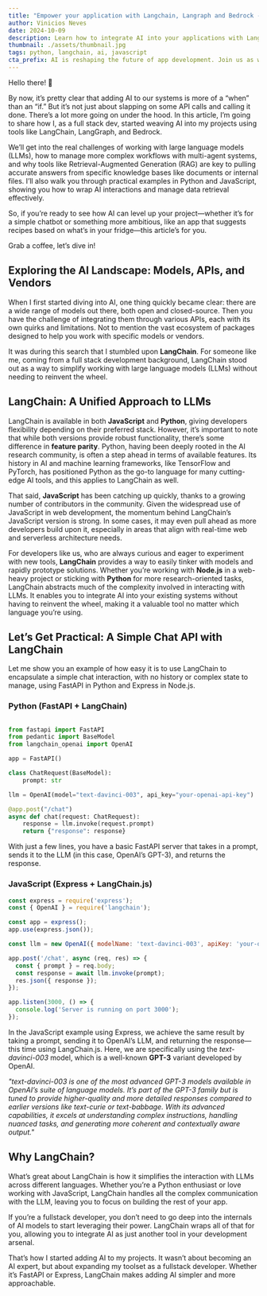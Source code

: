 ```yaml
---
title: "Empower your application with Langchain, Langraph and Bedrock - Part 1: Exploring AI Tools"
author: Vinicios Neves
date: 2024-10-09
description: Learn how to integrate AI into your applications with LangChain, simplifying interactions with large language models (LLMs).
thumbnail: ./assets/thumbnail.jpg
tags: python, langchain, ai, javascript
cta_prefix: AI is reshaping the future of app development. Join us as we explore the tools that make integrating AI easier for developers.
---
```


Hello there! 👋

By now, it’s pretty clear that adding AI to our systems is more of a “when” than an “if.” But it’s not just about slapping on some API calls and calling it done. There’s a lot more going on under the hood. In this article, I’m going to share how I, as a full stack dev, started weaving AI into my projects using tools like LangChain, LangGraph, and Bedrock.

We’ll get into the real challenges of working with large language models (LLMs), how to manage more complex workflows with multi-agent systems, and why tools like Retrieval-Augmented Generation (RAG) are key to pulling accurate answers from specific knowledge bases like documents or internal files. I’ll also walk you through practical examples in Python and JavaScript, showing you how to wrap AI interactions and manage data retrieval effectively.

So, if you’re ready to see how AI can level up your project—whether it’s for a simple chatbot or something more ambitious, like an app that suggests recipes based on what’s in your fridge—this article’s for you.

Grab a coffee, let’s dive in!

## Exploring the AI Landscape: Models, APIs, and Vendors

When I first started diving into AI, one thing quickly became clear: there are a wide range of models out there, both open and closed-source. Then you have the challenge of integrating them through various APIs, each with its own quirks and limitations. Not to mention the vast ecosystem of packages designed to help you work with specific models or vendors.

It was during this search that I stumbled upon **LangChain**. For someone like me, coming from a full stack development background, LangChain stood out as a way to simplify working with large language models (LLMs) without needing to reinvent the wheel.

## LangChain: A Unified Approach to LLMs

LangChain is available in both **JavaScript** and **Python**, giving developers flexibility depending on their preferred stack. However, it’s important to note that while both versions provide robust functionality, there’s some difference in **feature parity**. Python, having been deeply rooted in the AI research community, is often a step ahead in terms of available features. Its history in AI and machine learning frameworks, like TensorFlow and PyTorch, has positioned Python as the go-to language for many cutting-edge AI tools, and this applies to LangChain as well.

That said, **JavaScript** has been catching up quickly, thanks to a growing number of contributors in the community. Given the widespread use of JavaScript in web development, the momentum behind LangChain’s JavaScript version is strong. In some cases, it may even pull ahead as more developers build upon it, especially in areas that align with real-time web and serverless architecture needs.

For developers like us, who are always curious and eager to experiment with new tools, **LangChain** provides a way to easily tinker with models and rapidly prototype solutions. Whether you’re working with **Node.js** in a web-heavy project or sticking with **Python** for more research-oriented tasks, LangChain abstracts much of the complexity involved in interacting with LLMs. It enables you to integrate AI into your existing systems without having to reinvent the wheel, making it a valuable tool no matter which language you’re using.

## Let’s Get Practical: A Simple Chat API with LangChain

Let me show you an example of how easy it is to use LangChain to encapsulate a simple chat interaction, with no history or complex state to manage, using FastAPI in Python and Express in Node.js.

### Python (FastAPI + LangChain)

```py

from fastapi import FastAPI
from pedantic import BaseModel
from langchain_openai import OpenAI

app = FastAPI()

class ChatRequest(BaseModel):
    prompt: str

llm = OpenAI(model="text-davinci-003", api_key="your-openai-api-key")

@app.post("/chat")
async def chat(request: ChatRequest):
    response = llm.invoke(request.prompt)
    return {"response": response}

```

With just a few lines, you have a basic FastAPI server that takes in a prompt, sends it to the LLM (in this case, OpenAI’s GPT-3), and returns the response.

### JavaScript (Express + LangChain.js)

```javascript
const express = require('express');
const { OpenAI } = require('langchain');

const app = express();
app.use(express.json());

const llm = new OpenAI({ modelName: 'text-davinci-003', apiKey: 'your-openai-api-key' });

app.post('/chat', async (req, res) => {
  const { prompt } = req.body;
  const response = await llm.invoke(prompt);
  res.json({ response });
});

app.listen(3000, () => {
  console.log('Server is running on port 3000');
});
```

In the JavaScript example using Express, we achieve the same result by taking a prompt, sending it to OpenAI’s LLM, and returning the response—this time using LangChain.js. Here, we are specifically using the *text-davinci-003* model, which is a well-known **GPT-3** variant developed by OpenAI.

*"text-davinci-003 is one of the most advanced GPT-3 models available in OpenAI’s suite of language models. It’s part of the GPT-3 family but is tuned to provide higher-quality and more detailed responses compared to earlier versions like text-curie or text-babbage. With its advanced capabilities, it excels at understanding complex instructions, handling nuanced tasks, and generating more coherent and contextually aware output."*

## Why LangChain?

What’s great about LangChain is how it simplifies the interaction with LLMs across different languages. Whether you’re a Python enthusiast or love working with JavaScript, LangChain handles all the complex communication with the LLM, leaving you to focus on building the rest of your app.

If you’re a fullstack developer, you don’t need to go deep into the internals of AI models to start leveraging their power. LangChain wraps all of that for you, allowing you to integrate AI as just another tool in your development arsenal.

That’s how I started adding AI to my projects. It wasn’t about becoming an AI expert, but about expanding my toolset as a fullstack developer. Whether it’s FastAPI or Express, LangChain makes adding AI simpler and more approachable.

